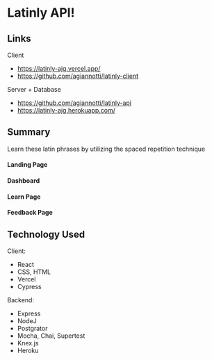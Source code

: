 # Latinly API!

## Links

Client 
- https://latinly-ajg.vercel.app/
- https://github.com/agiannotti/latinly-client


Server + Database

- https://github.com/agiannotti/latinly-api
- https://latinly-ajg.herokuapp.com/



## Summary
Learn these latin phrases by utilizing the spaced repetition technique

#### Landing Page

#### Dashboard

#### Learn Page

#### Feedback Page
## Technology Used

Client:
- React
- CSS, HTML
- Vercel
- Cypress


Backend:
- Express
- NodeJ
- Postgrator
- Mocha, Chai, Supertest
- Knex.js 
- Heroku
